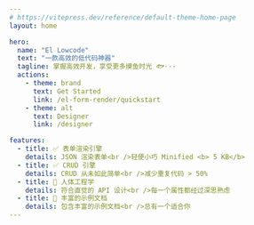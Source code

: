 ```yaml
---
# https://vitepress.dev/reference/default-theme-home-page
layout: home

hero:
  name: "El Lowcode"
  text: "一款高效的低代码神器"
  tagline: 掌握高效开发，享受更多摸鱼时光 🐟···
  actions:
    - theme: brand
      text: Get Started
      link: /el-form-render/quickstart
    - theme: alt
      text: Designer 
      link: /designer

features:
  - title: ✅ 表单渲染引擎
    details: JSON 渲染表单<br />轻便小巧 Minified <b> 5 KB</b>
  - title: ✅ CRUD 引擎
    details: CRUD 从未如此简单<br />减少重复代码 > 50%
  - title: 🎃 人体工程学
    details: 符合直觉的 API 设计<br />每一个属性都经过深思熟虑
  - title: 📃 丰富的示例文档
    details: 包含丰富的示例文档<br />总有一个适合你
---
```


